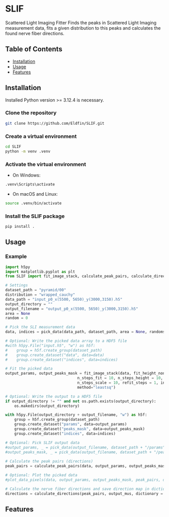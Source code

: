 # SLIF
Scattered Light Imaging Fitter
Finds the peaks in Scattered Light Imaging measurement data, fits a given distribution to this peaks and calculates the found nerve fiber directions.

## Table of Contents

- [Installation](#installation)
- [Usage](#usage)
- [Features](#features)

## Installation

Installed Python version >= 3.12.4 is necessary.

### Clone the repository

```bash
git clone https://github.com/Eldfin/SLIF.git
```

### Create a virtual environment
```bash
cd SLIF
python -m venv .venv
```

### Activate the virtual environment
* On Windows:
```bash
.venv\Scripts\activate
```
* On macOS and Linux:
```bash
source .venv/bin/activate
```

### Install the SLIF package
```bash
pip install .
```

## Usage
### Example
```python
import h5py
import matplotlib.pyplot as plt
from SLIF import fit_image_stack, calculate_peak_pairs, calculate_directions, pick_data, plot_data_pixels

# Settings
dataset_path = "pyramid/00"
distribution = "wrapped_cauchy"
data_path = "input_p0_x(5500, 5650)_y(3000,3150).h5"
output_directory = ""
output_filename = "output_p0_x(5500, 5650)_y(3000,3150).h5"
area = None
random = 0

# Pick the SLI measurement data
data, indices = pick_data(data_path, dataset_path, area = None, randoms = 0)

# Optional: Write the picked data array to a HDF5 file
#with h5py.File("input.h5", "w") as h5f:
#    group = h5f.create_group(dataset_path)
#    group.create_dataset("data", data=data)
#    group.create_dataset("indices", data=indices)

# Fit the picked data
output_params, output_peaks_mask = fit_image_stack(data, fit_height_nonlinear = True, 
                                n_steps_fit = 10, n_steps_height = 10, n_steps_mu = 10, 
                                n_steps_scale = 10, refit_steps = 1, init_fit_filter = None, 
                                method="leastsq")

# Optional: Write the output to a HDF5 file
if output_directory != "" and not os.path.exists(output_directory):
    os.makedirs(output_directory)

with h5py.File(output_directory + output_filename, "w") as h5f:
    group = h5f.create_group(dataset_path)
    group.create_dataset("params", data=output_params)
    group.create_dataset("peaks_mask", data=output_peaks_mask)
    group.create_dataset("indices", data=indices)

# Optional: Pick SLIF output data
#output_params, _ = pick_data(output_filename, dataset_path + "/params", area = None, randoms = 0)
#output_peaks_mask, _ = pick_data(output_filename, dataset_path + "/peaks_mask", area = None, randoms = 0)
    
# Calculate the peak pairs (directions)
peak_pairs = calculate_peak_pairs(data, output_params, output_peaks_mask, distribution)

# Optional: Plot the picked data
#plot_data_pixels(data, output_params, output_peaks_mask, peak_pairs, distribution, indices, directory = "plots")

# Calculate the nerve fiber directions and save direction map in dictionary
directions = calculate_directions(peak_pairs, output_mus, dictionary = "direction_maps")
```

## Features







